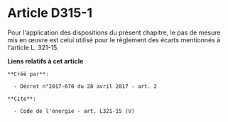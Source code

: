 # Article D315-1

Pour l'application des dispositions du présent chapitre, le pas de mesure mis en œuvre est celui utilisé pour le règlement
des écarts mentionnés à l'article L. 321-15.

**Liens relatifs à cet article**

	**Créé par**:

	  - Décret n°2017-676 du 28 avril 2017 - art. 2

	**Cite**:

	  - Code de l'énergie - art. L321-15 (V)
